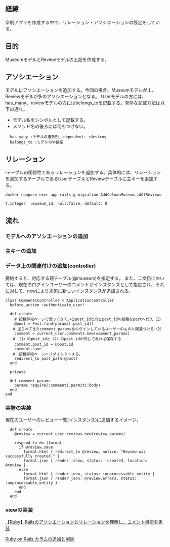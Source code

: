 ## 経緯
卒制アプリを作成する中で、リレーション・アソシエーションの設定をしている。
## 目的
MuseumモデルとReviewモデルの上記を作成する。

## アソシエーション
モデルにアソシエーションを追加する。今回の場合、Museumモデルが１、Reviewモデルが多のアソシエーションとなる。
Userモデルの方には、has_many、reviewモデルの方にはbelongs_toを記載する。具体な記載方法は以下の通り。
- モデル名をシンボルとして記載する。
- メソッド名の後ろには何もつけない。

```
  has_many :モデルの複数形, dependent: :destroy
  belongs_to :モデルの単数系
```


## リレーション
iテーブルの関係性であるリレーションを追加する。具体的には、リレーションを追加するテーブルであるUserテーブルとReviewテーブルに主キーを追加する。

```
docker compose exec app rails g migration AddColumnMuseum_idOfReviews
```

```
t.integer  :museum_id, null:false, default: 0
```

## 流れ
### モデルへのアソシエーションの追加
### 主キーの追加
### データ上の関連付けの追加(controller)

要約すると、対応する親テーブル(@museum)を指定する。
また、二文目においては、現在のログインユーザーのコメントがインスタンスとして指定され、それに対して、newにより末尾に新しいインスタンスが追加される。

```
class CommentsController < ApplicationController
  before_action :authenticate_user!
  
  def create
    # 投稿詳細ページで渡ってきているpost_idと同じpost_idの投稿をpostへ代入（1）
    @post = Post.find(params[:post_id])
　　# 送られてきたcomment_paramsをログインしているユーザーのものと関連づける（2）
    comment = current_user.comments.new(comment_params)
　　# （1）のpost_idと（2）のpost.idが同じであれば保存する
    comment.post_id = @post.id　
    comment.save
　　#　投稿詳細ページへリダイレクトする。
    redirect_to post_path(@post)
  end
  
  private

  def comment_params
    params.require(:comment).permit(:body)
  end
end
```
### 実際の実装

現在のユーザーのレビュー一覧(インスタンス)に追加するイメージ。

```
  def create
    @review = current_user.reviews.new(review_params)

    respond_to do |format|
      if @review.save
        format.html { redirect_to @review, notice: "Review was successfully created." }
        format.json { render :show, status: :created, location: @review }
      else
        format.html { render :new, status: :unprocessable_entity }
        format.json { render json: @review.errors, status: :unprocessable_entity }
      end
    end
  end

```

### viewの実装


[【Ruby】Railsのアソシエーションとリレーションを理解し、コメント機能を実装](https://zenn.dev/code_journey_ys/articles/f0c28206eb3fb4)

[Ruby on Rails カラムの追加と削除](https://qiita.com/azusanakano/items/a2847e4e582b9a627e3a)
